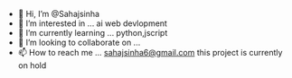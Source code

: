 - 👋 Hi, I’m @Sahajsinha 
- 👀 I’m interested in ... ai web devlopment 
- 🌱 I’m currently learning ... python,jscript
- 💞️ I’m looking to collaborate on ...
- 📫 How to reach me ... sahajsinha6@gmail.com
this project is currently on hold 
<!---
Sahajsinha/Sahajsinha is a ✨ special ✨ repository because its `README.md` (this file) appears on your GitHub profile.
You can click the Preview link to take a look at your changes.
--->
